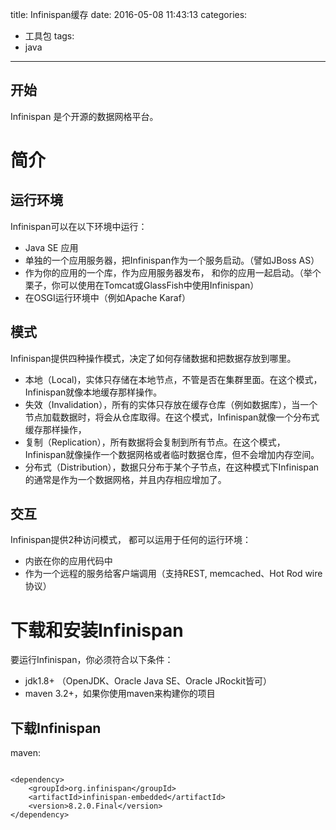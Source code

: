 title: Infinispan缓存
date: 2016-05-08 11:43:13
categories: 
- 工具包
tags: 
- java

---

<h2 id="intro">开始</h2>Infinispan 是个开源的数据网格平台。
<!-- more -->

# 简介
## 运行环境
Infinispan可以在以下环境中运行：
* Java SE 应用
* 单独的一个应用服务器，把Infinispan作为一个服务启动。（譬如JBoss AS）
* 作为你的应用的一个库，作为应用服务器发布， 和你的应用一起启动。（举个栗子，你可以使用在Tomcat或GlassFish中使用Infinispan）
* 在OSGI运行环境中（例如Apache Karaf）

## 模式
Infinispan提供四种操作模式，决定了如何存储数据和把数据存放到哪里。
* 本地（Local)，实体只存储在本地节点，不管是否在集群里面。在这个模式，Infinispan就像本地缓存那样操作。
* 失效（Invalidation），所有的实体只存放在缓存仓库（例如数据库），当一个节点加载数据时，将会从仓库取得。在这个模式，Infinispan就像一个分布式缓存那样操作，
* 复制（Replication），所有数据将会复制到所有节点。在这个模式，Infinispan就像操作一个数据网格或者临时数据仓库，但不会增加内存空间。
* 分布式（Distribution），数据只分布于某个子节点，在这种模式下Infinispan的通常是作为一个数据网格，并且内存相应增加了。

## 交互
Infinispan提供2种访问模式， 都可以运用于任何的运行环境：
* 内嵌在你的应用代码中
* 作为一个远程的服务给客户端调用（支持REST, memcached、Hot Rod wire协议）

# 下载和安装Infinispan
要运行Infinispan，你必须符合以下条件：
* jdk1.8+ （OpenJDK、Oracle Java SE、Oracle JRockit皆可）
* maven 3.2+，如果你使用maven来构建你的项目

## 下载Infinispan
maven:
<pre><code>
&lt;dependency&gt; 
	&lt;groupId&gt;org.infinispan&lt;/groupId&gt; 
	&lt;artifactId&gt;infinispan-embedded&lt;/artifactId&gt; 
	&lt;version&gt;8.2.0.Final&lt;/version&gt; 
&lt;/dependency&gt;
</code></pre>




